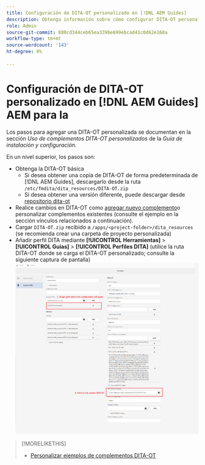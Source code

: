 ```yaml
---
title: Configuración de DITA-OT personalizado en [!DNL AEM Guides]
description: Obtenga información sobre cómo configurar DITA-OT personalizado en [!DNL Adobe Experience Manager Guides]
role: Admin
source-git-commit: 880cd344ceb65ea339be699ebcad41c0d62e168a
workflow-type: tm+mt
source-wordcount: '143'
ht-degree: 0%

---
```


# Configuración de DITA-OT personalizado en [!DNL AEM Guides] AEM para la

Los pasos para agregar una DITA-OT personalizada se documentan en la sección _Uso de complementos DITA-OT personalizados_ de la _Guía de instalación y configuración_.

En un nivel superior, los pasos son:

+ Obtenga la DITA-OT básica
   + Si desea obtener una copia de DITA-OT de forma predeterminada de [!DNL AEM Guides], descargarlo desde la ruta `/etc/fmdita/dita_resources/DITA-OT.zip`
   + Si desea obtener una versión diferente, puede descargar desde [repositorio dita-ot](https://www.dita-ot.org/download)
+ Realice cambios en DITA-OT como [agregar nuevo complemento](https://www.dita-ot.org/dev/topics/plugins-installing.html)o personalizar complementos existentes (consulte el ejemplo en la sección vínculos relacionados a continuación).
+ Cargar `DITA-OT.zip` recibido a `/apps/<project-folder>/dita_resources` (se recomienda crear una carpeta de proyecto personalizada)
+ Añadir perfil DITA mediante **[!UICONTROL Herramientas]** > **[!UICONTROL Guías]** > **[!UICONTROL Perfiles DITA]** (utilice la ruta DITA-OT donde se carga el DITA-OT personalizado; consulte la siguiente captura de pantalla)
  ![Perfiles DITA](assets/dita-profile.png)

>[!MORELIKETHIS]
>
>+ [Personalizar ejemplos de complementos DITA-OT](https://www.dita-ot.org/dev/topics/pdf-customization.html)
